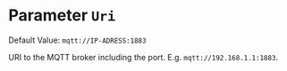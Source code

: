 # Parameter `Uri`
Default Value: `mqtt://IP-ADRESS:1883`

URI to the MQTT broker including the port. E.g. `mqtt://192.168.1.1:1883`.
